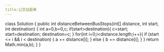 ```yaml
---
title:公交站距离
---
```


class Solution {
    public int distanceBetweenBusStops(int[] distance, int start, int destination) {
        int a=0,b=0,c;
        if(start>destination){
            c=start;
            start=destination;
            destination=c;
        }
        for(int i=0;i<distance.length;i++){
            if (start <= i && i < destination) {
                a += distance[i];
            } else {
                b += distance[i];
            }
        }
        return Math.min(a,b);
    }
}

